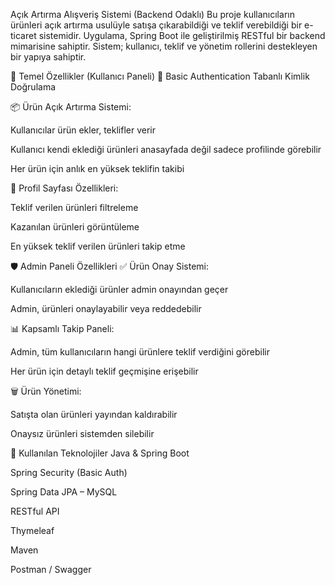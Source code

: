 Açık Artırma Alışveriş Sistemi (Backend Odaklı)
Bu proje kullanıcıların ürünleri açık artırma usulüyle satışa çıkarabildiği ve teklif verebildiği bir e-ticaret sistemidir. Uygulama, Spring Boot ile geliştirilmiş RESTful bir backend mimarisine sahiptir. Sistem; kullanıcı, teklif ve yönetim rollerini destekleyen bir yapıya sahiptir.

🚀 Temel Özellikler (Kullanıcı Paneli)
🔐 Basic Authentication Tabanlı Kimlik Doğrulama

📦 Ürün Açık Artırma Sistemi:

Kullanıcılar ürün ekler, teklifler verir

Kullanıcı kendi eklediği ürünleri anasayfada değil sadece profilinde görebilir

Her ürün için anlık en yüksek teklifin takibi

🧾 Profil Sayfası Özellikleri:

Teklif verilen ürünleri filtreleme

Kazanılan ürünleri görüntüleme

En yüksek teklif verilen ürünleri takip etme

🛡️ Admin Paneli Özellikleri
✅ Ürün Onay Sistemi:

Kullanıcıların eklediği ürünler admin onayından geçer

Admin, ürünleri onaylayabilir veya reddedebilir

📊 Kapsamlı Takip Paneli:

Admin, tüm kullanıcıların hangi ürünlere teklif verdiğini görebilir

Her ürün için detaylı teklif geçmişine erişebilir

🗑️ Ürün Yönetimi:

Satışta olan ürünleri yayından kaldırabilir

Onaysız ürünleri sistemden silebilir

🧰 Kullanılan Teknolojiler
Java & Spring Boot

Spring Security (Basic Auth)

Spring Data JPA – MySQL

RESTful API

Thymeleaf

Maven

Postman / Swagger
